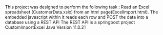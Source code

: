 This project was designed to perform the following task :
Read an Excel spreadsheet (CustomerData.xslx) from an 
html page(ExcelImport.html). The embedded javascript within it reads each row 
and POST the data into a database using a REST API 
The REST API is a springboot project CustomImportExcel
Java Version 11.0.21 
